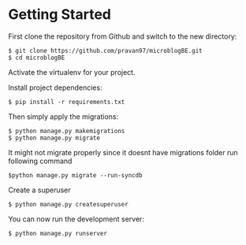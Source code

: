 # Getting Started

First clone the repository from Github and switch to the new directory:

    $ git clone https://github.com/pravan97/microblogBE.git
    $ cd microblogBE
    
Activate the virtualenv for your project.
    
Install project dependencies:

    $ pip install -r requirements.txt
    
    
Then simply apply the migrations:
  
    $ python manage.py makemigrations  
    $ python manage.py migrate
    
It might not migrate properly since it doesnt have migrations folder
run following command

    $python manage.py migrate --run-syncdb

Create a superuser

    $ python manage.py createsuperuser

You can now run the development server:

    $ python manage.py runserver
